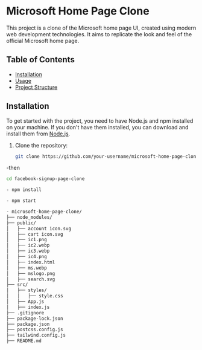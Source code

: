 # Microsoft Home Page Clone

This project is a clone of the Microsoft home page UI, created using modern web development technologies. It aims to replicate the look and feel of the official Microsoft home page.

## Table of Contents

- [Installation](#installation)
- [Usage](#usage)
- [Project Structure](#project-structure)


## Installation

To get started with the project, you need to have Node.js and npm installed on your machine. If you don't have them installed, you can download and install them from [Node.js](https://nodejs.org/).

1. Clone the repository:
   ```sh
   git clone https://github.com/your-username/microsoft-home-page-clone.git


-then   
   ```sh
   cd facebook-signup-page-clone

- npm install

- npm start

- microsoft-home-page-clone/
├── node_modules/
├── public/
│   ├── account icon.svg
│   ├── cart icon.svg
│   ├── ic1.png
│   ├── ic2.webp
│   ├── ic3.webp
│   ├── ic4.png
│   ├── index.html
│   ├── ms.webp
│   ├── mslogo.png
│   ├── search.svg
├── src/
│   ├── styles/
│   │   ├── style.css
│   ├── App.js
│   ├── index.js
├── .gitignore
├── package-lock.json
├── package.json
├── postcss.config.js
├── tailwind.config.js
├── README.md

